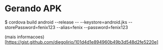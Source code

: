 # Gerando APK

$ cordova build android --release -- --keystore=android.jks --storePassword=fenix123 --alias=fenix --password=fenix123

(mais informacoes)[https://gist.github.com/diegolirio/101d4d1e894960b49b3d548d2fe5220e]